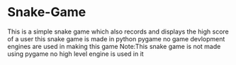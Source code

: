 # Snake-Game
This is a simple snake game which also records and displays the high score of a user this snake game is made in python pygame no game devlopment engines are used in making this game 
Note:This snake game is not made using pygame no high level engine is used in it
